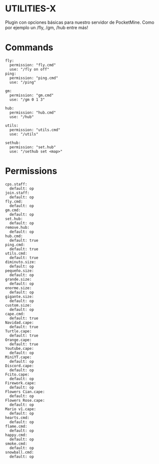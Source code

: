 # UTILITIES-X

Plugin con opciones básicas para nuestro servidor de PocketMine.
Como por ejemplo un /fly, /gm, /hub entre más!

# Commands

    fly:
      permission: "fly.cmd"
      use: "/fly on off"
    ping:
      permission: "ping.cmd"
      use: "/ping"

    gm:
      permission: "gm.cmd"
      use: "/gm 0 1 3"

    hub:
      permission: "hub.cmd"
      use: "/hub"

    utils:
      permission: "utils.cmd"
      use: "/utils"

    sethub:
      permission: "set.hub"
      use: "/sethub set <map>"
# Permissions

    cps.staff:
      default: op
    join.staff:
      default: op
    fly.cmd:
      default: op
    gm.cmd:
      default: op
    set.hub:
      default: op
    remove.hub:
      default: op
    hub.cmd:
      default: true
    ping.cmd:
      default: true
    utils.cmd:
      default: true
    diminuto.size:
      default: op
    pequeño.size:
      default: op
    grande.size:
      default: op
    enorme.size:
      default: op
    gigante.size:
      default: op
    custom.size:
      default: op
    cape.cmd:
      default: true
    Navidad.cape:
      default: true
    Turtle.cape:
      default: true
    Orange.cape:
      default: true
    Youtube.cape:
      default: op
    MiniYT.cape:
      default: op
    Discord.cape:
      default: op
    Fcito.cape:
      default: op
    Firework.cape:
      default: op
    Flowers Cian.cape:
      default: op
    Flowers Rose.cape:
      default: op
    Mario v1.cape:
      default: op
    hearts.cmd:
      default: op
    flame.cmd:
      default: op
    happy.cmd:
      default: op
    smoke.cmd:
      default: op
    snowball.cmd:
      default: op
